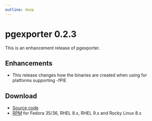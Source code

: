 ```yaml
---
outline: deep
---
```


# pgexporter 0.2.3

This is an enhancement release of pgexporter.

## Enhancements

- This release changes how the binaries are created when using for platforms supporting -fPIE

## Download

- [Source code](https://github.com/pgexporter/pgexporter/releases/download/0.2.3/pgexporter-0.2.3.tar.gz)
- [RPM](https://yum.postgresql.org/) for Fedora 35/36, RHEL 8.x, RHEL 9.x and Rocky Linux 8.x
